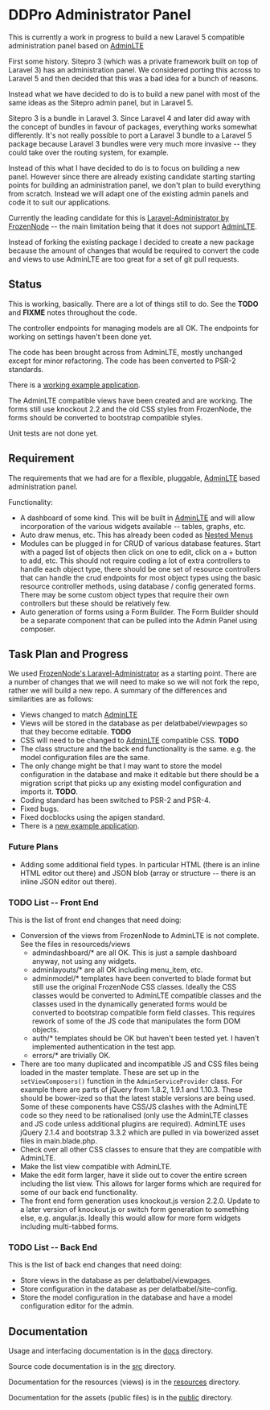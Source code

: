 
# DDPro Administrator Panel

This is currently a work in progress to build a new Laravel 5 compatible administration panel based on [AdminLTE](https://almsaeedstudio.com/preview)

First some history. Sitepro 3 (which was a private framework built on top of Laravel 3) has an administration panel. We considered porting this across to Laravel 5 and then decided that this was a bad idea for a bunch of reasons.

Instead what we have decided to do is to build a new panel with most of the same ideas as the Sitepro admin panel, but in Laravel 5.

Sitepro 3 is a bundle in Laravel 3. Since Laravel 4 and later did away with the concept of bundles in favour of packages, everything works somewhat differently. It's not really possible to port a Laravel 3 bundle to a Laravel 5 package because Laravel 3 bundles were very much more invasive -- they could take over the routing system, for example.

Instead of this what I have decided to do is to focus on building a new panel. However since there are already existing candidate starting starting points for building an administration panel, we don't plan to build everything from scratch. Instead we will adapt one of the existing admin panels and code it to suit our applications.

Currently the leading candidate for this is [Laravel-Administrator by FrozenNode](https://github.com/FrozenNode/Laravel-Administrator) -- the main limitation being that it does not support [AdminLTE](https://almsaeedstudio.com/preview).

Instead of forking the existing package I decided to create a new package because the amount of changes that would
be required to convert the code and views to use AdminLTE are too great for a set of git pull requests.

## Status

This is working, basically.  There are a lot of things still to do.  See the **TODO** and **FIXME** notes throughout the
code.

The controller endpoints for managing models are all OK.  The endpoints for working on settings haven't been done yet.

The code has been brought across from AdminLTE, mostly unchanged except for minor refactoring.  The code has been
converted to PSR-2 standards.

There is a [working example application](https://github.com/ddpro/example).

The AdminLTE compatible views have been created and are working.  The forms still use knockout 2.2 and the old CSS
styles from FrozenNode, the forms should be converted to bootstrap compatible styles.

Unit tests are not done yet.

## Requirement

The requirements that we had are for a flexible, pluggable, [AdminLTE](https://almsaeedstudio.com/preview) based administration panel.

Functionality:

* A dashboard of some kind. This will be built in [AdminLTE](https://almsaeedstudio.com/preview) and will allow incorporation of the various widgets available -- tables, graphs, etc.
* Auto draw menus, etc. This has already been coded as [Nested Menus](https://github.com/delatbabel/nestedmenus)
* Modules can be plugged in for CRUD of various database features. Start with a paged list of objects then click on one to edit, click on a + button to add, etc. This should not require coding a lot of extra controllers to handle each object type, there should be one set of resource controllers that can handle the crud endpoints for most object types using the basic resource controller methods, using database / config generated forms. There may be some custom object types that require their own controllers but these should be relatively few.
* Auto generation of forms using a Form Builder. The Form Builder should be a separate component that can be pulled into the Admin Panel using composer.

## Task Plan and Progress

We used [FrozenNode's Laravel-Administrator](https://github.com/FrozenNode/Laravel-Administrator) as a starting point. There are a number of changes that we will need to make so we will not fork the repo, rather we will build a new repo. A summary of the differences and similarities are as follows:

* Views changed to match [AdminLTE](https://almsaeedstudio.com/preview)
* Views will be stored in the database as per delatbabel/viewpages so that they become editable.  **TODO**
* CSS will need to be changed to [AdminLTE](https://almsaeedstudio.com/preview) compatible CSS.  **TODO**
* The class structure and the back end functionality is the same.  e.g. the model configuration files are the same.
* The only change might be that I may want to store the model configuration in the database and make it editable but there should be a migration script that picks up any existing model configuration and imports it.  **TODO**.
* Coding standard has been switched to PSR-2 and PSR-4.
* Fixed bugs.
* Fixed docblocks using the apigen standard.
* There is a [new example application](https://github.com/ddpro/example).

### Future Plans

* Adding some additional field types. In particular HTML (there is an inline HTML editor out there) and JSON blob (array or structure -- there is an inline JSON editor out there).

### TODO List -- Front End

This is the list of front end changes that need doing:

* Conversion of the views from FrozenNode to AdminLTE is not complete. See the files in resourceds/views
    * admindashboard/* are all OK.  This is just a sample dashboard anyway, not using any widgets.
    * adminlayouts/* are all OK including menu_item, etc.
    * adminmodel/* templates have been converted to blade format but still use the original FrozenNode CSS classes.  Ideally the CSS classes would be converted to AdminLTE compatible classes and the classes used in the dynamically generated forms would be converted to bootstrap compatible form field classes.  This requires rework of some of the JS code that manipulates the form DOM objects.
    * auth/* templates should be OK but haven't been tested yet.  I haven't implemented authentication in the test app.
    * errors/* are trivially OK.
* There are too many duplicated and incompatible JS and CSS files being loaded in the master template.  These are set up in the `setViewComposers()` function in the `AdminServiceProvider` class.  For example there are parts of jQuery from 1.8.2, 1.9.1 and 1.10.3.  These should be bower-ized so that the latest stable versions are being used.  Some of these components have CSS/JS clashes with the AdminLTE code so they need to be rationalised (only use the AdminLTE classes and JS code unless additional plugins are required).  AdminLTE uses jQuery 2.1.4 and bootstrap 3.3.2 which are pulled in via bowerized asset files in main.blade.php.
* Check over all other CSS classes to ensure that they are compatible with AdminLTE.
* Make the list view compatible with AdminLTE.
* Make the edit form larger, have it slide out to cover the entire screen including the list view.  This allows for larger forms which are required for some of our back end functionality.
* The front end form generation uses knockout.js version 2.2.0.  Update to a later version of knockout.js or switch form generation to something else, e.g. angular.js.  Ideally this would allow for more form widgets including multi-tabbed forms.

### TODO List -- Back End

This is the list of back end changes that need doing:

* Store views in the database as per delatbabel/viewpages.
* Store configuration in the database as per delatbabel/site-config.
* Store the model configuration in the database and have a model configuration editor for the admin.

## Documentation

Usage and interfacing documentation is in the [docs](/docs/README.md) directory.

Source code documentation is in the [src](/src/README.md) directory.

Documentation for the resources (views) is in the [resources](/resources/README.md) directory.

Documentation for the assets (public files) is in the [public](/public/README.md) directory.
